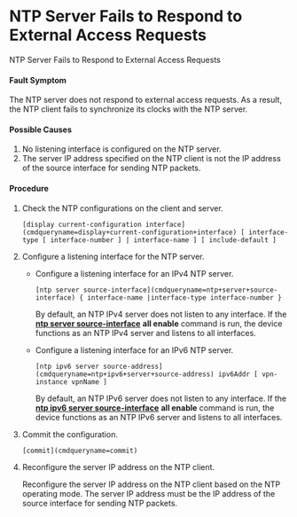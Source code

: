 NTP Server Fails to Respond to External Access Requests
=======================================================

NTP Server Fails to Respond to External Access Requests

#### Fault Symptom

The NTP server does not respond to external access requests. As a result, the NTP client fails to synchronize its clocks with the NTP server.


#### Possible Causes

1. No listening interface is configured on the NTP server.
2. The server IP address specified on the NTP client is not the IP address of the source interface for sending NTP packets.

#### Procedure

1. Check the NTP configurations on the client and server.
   
   
   ```
   [display current-configuration interface](cmdqueryname=display+current-configuration+interface) [ interface-type [ interface-number ] | interface-name ] [ include-default ]
   ```
2. Configure a listening interface for the NTP server.
   
   
   * Configure a listening interface for an IPv4 NTP server.
     ```
     [ntp server source-interface](cmdqueryname=ntp+server+source-interface) { interface-name |interface-type interface-number }
     ```
     
     By default, an NTP IPv4 server does not listen to any interface. If the [**ntp server source-interface**](cmdqueryname=ntp+server+source-interface) **all enable** command is run, the device functions as an NTP IPv4 server and listens to all interfaces.
   * Configure a listening interface for an IPv6 NTP server.
     ```
     [ntp ipv6 server source-address](cmdqueryname=ntp+ipv6+server+source-address) ipv6Addr [ vpn-instance vpnName ]
     ```
     
     By default, an NTP IPv6 server does not listen to any interface. If the [**ntp ipv6 server source-interface**](cmdqueryname=ntp+ipv6+server+source-interface) **all enable** command is run, the device functions as an NTP IPv6 server and listens to all interfaces.
3. Commit the configuration.
   
   
   ```
   [commit](cmdqueryname=commit)
   ```
4. Reconfigure the server IP address on the NTP client.
   
   
   
   Reconfigure the server IP address on the NTP client based on the NTP operating mode. The server IP address must be the IP address of the source interface for sending NTP packets.